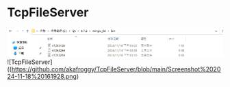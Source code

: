 # TcpFileServer
![TcpFileServer](https://github.com/akafroggy/TcpFileServer/blob/main/41243249.png)
![TcpFileServer]((https://github.com/akafroggy/TcpFileServer/blob/main/Screenshot%202024-11-18%20161928.png)
